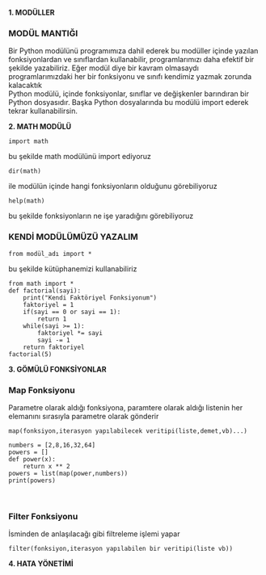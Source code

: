 **1. MODÜLLER**<br>
### MODÜL MANTIĞI<br>
Bir Python modülünü programımıza dahil ederek bu modüller içinde yazılan fonksiyonlardan ve sınıflardan kullanabilir, programlarımızı daha efektif bir şekilde yazabiliriz. Eğer modül diye bir kavram olmasaydı programlarımızdaki her bir fonksiyonu ve sınıfı kendimiz yazmak zorunda kalacaktık
<br>
Python modülü, içinde fonksiyonlar, sınıflar ve değişkenler barındıran bir Python dosyasıdır. Başka Python dosyalarında bu modülü import ederek tekrar kullanabilirsin.

**2. MATH MODÜLÜ**
```
import math 
```
bu şekilde math modülünü import ediyoruz

```
dir(math) 
```
ile modülün içinde hangi fonksiyonların olduğunu görebiliyoruz

```
help(math)
```
bu şekilde fonksiyonların ne işe yaradığını görebiliyoruz

### KENDİ MODÜLÜMÜZÜ YAZALIM<br>
```
from modül_adı import * 
```
bu şekilde kütüphanemizi kullanabiliriz

```
from math import *
def factorial(sayi):
    print("Kendi Faktöriyel Fonksiyonum")
    faktoriyel = 1 
    if(sayi == 0 or sayi == 1):
        return 1
    while(sayi >= 1):
        faktoriyel *= sayi
        sayi -= 1
    return faktoriyel
factorial(5)
```

**3. GÖMÜLÜ FONKSİYONLAR**<br>
### Map Fonksiyonu <br>
Parametre olarak aldığı fonksiyona, paramtere olarak aldığı listenin her elemanını sırasıyla parametre olarak gönderir
```
map(fonksiyon,iterasyon yapılabilecek veritipi(liste,demet,vb)...)

numbers = [2,8,16,32,64]
powers = []
def power(x):
    return x ** 2
powers = list(map(power,numbers))
print(powers)
```
<br>

### Filter Fonksiyonu<br>
İsminden de anlaşılacağı gibi filtreleme işlemi yapar
```
filter(fonksiyon,iterasyon yapılabilen bir veritipi(liste vb))
```

**4. HATA YÖNETİMİ**

